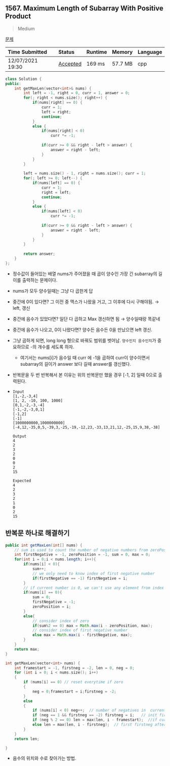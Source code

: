 ## 1567. Maximum Length of Subarray With Positive Product

> Medium

[문제](https://leetcode.com/problems/maximum-length-of-subarray-with-positive-product/)



| Time Submitted   | Status                                                       | Runtime | Memory  | Language |
| :--------------- | :----------------------------------------------------------- | :------ | :------ | :------- |
| 12/07/2021 19:30 | [Accepted](https://leetcode.com/submissions/detail/598282488/) | 169 ms  | 57.7 MB | cpp      |

```c++
class Solution {
public:
    int getMaxLen(vector<int>& nums) {        
        int left = -1, right = 0, curr = 1, answer = 0;
        for(; right < nums.size(); right++) {
            if(nums[right] == 0) {
                curr = 1;
                left = right;
                continue;
            }
            else {
                if(nums[right] < 0)
                    curr *= -1;
                
                if(curr >= 0 && right - left > answer) {
                    answer = right - left;
                }
            }
        }
        
        left = nums.size() - 1, right = nums.size(); curr = 1;
        for(; left >= 0; left--) {
            if(nums[left] == 0) {
                curr = 1;
                right = left;
                continue;
            }
            else {
                if(nums[left] < 0)
                    curr *= -1;
                
                if(curr >= 0 && right - left > answer) {
                    answer = right - left;
                }
            }
        }
        
        return answer;
    }
};
```

- 정수값이 들어있는 배열 nums가 주어졌을 때 곱이 양수인 가장 긴 subarray의 길이를 출력하는 문제이다.

- nums가 모두 양수일때는 그냥 다 곱한게 답

- 중간에 0이 있다면? 그 이전 중 맥스가 나왔을 거고, 그 이후에 다시 구해야됨. → left, 갱신

- 중간에 음수가 있었다면? 일단 다 곱하고 Max 갱신하면 됨 → 양수일때랑 똑같네

- 중간에 음수가 나오고, 0이 나왔다면? 양수든 음수든 0을 만났으면 left 갱신.

- 그냥 곱하게 되면, long long 형으로 바꿔도 범위를 벗어남. `양수인지 음수인지`가 중요하므로 -의 개수를 세도록 하자.

  - 여기서는 nums[i]가 음수일 때 curr 에 -1을 곱하여 curr이 양수이면서 subarray의 길이가 answer 보다 길때 answer를 갱신했다.

- 반복문을 두 번 반복해서 본 이유는 위의 반복문만 했을 경우 [-1, 2] 일때 0으로 출력된다.

- ```
  Input
  [1,-2,-3,4]
  [1, 2, -10, 100, 1000]
  [0,1,-2,-3,-4]
  [-1,-2,-3,0,1]
  [-1,2]
  [-1]
  [1000000000,1000000000]
  [-4,12,-35,0,5,-39,3,-25,-19,-12,23,-33,13,21,12,-25,15,9,38,-38]
  
  Output
  4
  2
  3
  2
  0
  0
  2
  15
  
  Expected
  4
  2
  3
  2
  1
  0
  2
  15
  ```

  

## 반복문 하나로 해결하기

```java
public int getMaxLen(int[] nums) {
    // sum is used to count the number of negative numbers from zeroPosition to current index
    int firstNegative = -1, zeroPosition = -1, sum = 0, max = 0;
    for(int i = 0;i < nums.length; i++){
        if(nums[i] < 0){
            sum++;
            // we only need to know index of first negative number
            if(firstNegative == -1) firstNegative = i;
        }
        // if current number is 0, we can't use any element from index 0 to i anymore, so update zeroPosition, and reset sum and firstNegative. If it is a game, we should refresh the game when we meet 0. 
        if(nums[i] == 0){
            sum = 0;
            firstNegative = -1;
            zeroPosition = i;
        }
        else{
            // consider index of zero
            if(sum%2 == 0) max = Math.max(i - zeroPosition, max);
            // consider index of first negative number
            else max = Math.max(i - firstNegative, max);   
        }
    }
    return max;
}
```

```c++
int getMaxLen(vector<int> nums) { 
    int framestart = -1, firstneg = -2, len = 0, neg = 0;
    for (int i = 0; i < nums.size(); i++) 
    {
        if (nums[i] == 0) // reset everytime if zero
        {  
            neg = 0;framestart = i;firstneg = -2;
        } 
        else 
        {
            if (nums[i] < 0) neg++;  // number of negatives in  current frame means (frame excluding zero)
            if (neg == 1 && firstneg == -2) firstneg = i;   // init firstneg cnt neg;
            if (neg % 2 == 0) len = max(len, i - framestart);  //if curr cnt neg is framestart;
            else len = max(len, i - firstneg);  // first firstneg after last zero;
        }
    }
    return len;

}
```

- 음수의 위치와 수로 찾아가는 방법.

